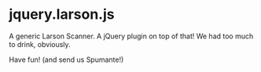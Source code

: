 # jquery.larson.js

A generic Larson Scanner.
A jQuery plugin on top of that!
We had too much to drink, obviously.

Have fun!
(and send us Spumante!)

